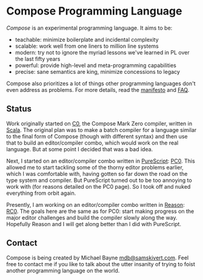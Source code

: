 # Compose Programming Language

*Compose* is an experimental programming language. It aims to be:

* teachable: minimize boilerplate and incidental complexity
* scalable: work well from one liners to million line systems
* modern: try not to ignore the myriad lessons we've learned in PL over the last fifty years
* powerful: provide high-level and meta-programming capabilities
* precise: sane semantics are king, minimize concessions to legacy

Compose also prioritizes a lot of things other programming languages don't even address as
problems. For more details, read the [manifesto] and [FAQ].

## Status

Work originally started on [C0](c0), the Compose Mark Zero compiler, written in [Scala]. The
original plan was to make a batch compiler for a language similar to the final form of Compose
(though with different syntax) and then use that to build an editor/compiler combo, which would
work on the real language. But at some point I decided that was a bad idea.

Next, I started on an editor/compiler combo written in [PureScript]: [PC0](pc0). This allowed me to
start tackling some of the thorny editor problems earlier, which I was comfortable with, having
gotten so far down the road on the type system and compiler. But PureScript turned out to be too
annoying to work with (for reasons detailed on the PC0 page). So I took off and nuked everything
from orbit again.

Presently, I am working on an editor/compiler combo written in [Reason]: [RC0](rc0). The goals here
are the same as for PC0: start making progress on the major editor challenges and build the
compiler slowly along the way. Hopefully Reason and I will get along better than I did with
PureScript.

## Contact

Compose is being created by Michael Bayne <mdb@samskivert.com>. Feel free to contact me if you like
to talk about the utter insanity of trying to foist another programming language on the world.

[FAQ]: https://samskivert.github.io/compose/faq/
[PureScript]: http://www.purescript.org/
[Reason]: https://reasonml.github.io/
[Scala]: https://www.scala-lang.org/
[manifesto]: https://samskivert.github.io/compose/posts/manifesto/
